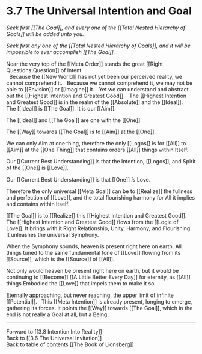 # 3.7 The Universal Intention and Goal
_Seek first [[The Goal]], and every one of the [[Total Nested Hierarchy of Goals]] will be added unto you._ 

_Seek first any one of the [[Total Nested Hierarchy of Goals]], and it will be impossible to ever accomplish [[The Goal]]._

Near the very top of the [[Meta Order]] stands the great [[Right Questions|Question]] of Intent.  
 
Because the [[New World]] has not yet been our perceived reality, we cannot comprehend it. 
 
Because we cannot comprehend it, we may not be able to [[Envision]] or [[Imagine]] it. 
 
Yet we can understand and abstract out the [[Highest Intention and Greatest Good]]. 
 
The [[Highest Intention and Greatest Good]] is in the realm of the [[Absolute]] and the [[Ideal]]. 
 
The [[Ideal]] is [[The Goal]]. It is our [[Aim]].   

The [[Ideal]] and [[The Goal]] are one with the [[One]]. 

The [[Way]] towards [[The Goal]] is to [[Aim]] at the [[One]]. 

We can only Aim at one thing, therefore the only [[Logos]] is for [[All]] to [[Aim]] at the [[One Thing]] that contains orders [[All]] things within Itself.  

Our [[Current Best Understanding]] is that the Intention, [[Logos]], and Spirit of the [[One]] is [[Love]]. 

Our [[Current Best Understanding]] is that [[One]] _is_ Love. 

Therefore the only universal [[Meta Goal]] can be to [[Realize]] the fullness and perfection of [[Love]], and the total flourishing harmony for All it implies and contains within Itself.  

[[The Goal]] is to [[Realize]] this [[Highest Intention and Greatest Good]]. 
 
The [[Highest Intention and Greatest Good]] flows from the [[Logic of Love]]. It brings with it Right Relationship, Unity, Harmony, and Flourishing. It unleashes the universal Symphony. 

When the Symphony sounds, heaven is present right here on earth. All things tuned to the same fundamental tone of [[Love]] flowing from its [[Source]], which is the [[Source]] of [[All]]. 

Not only would heaven be present right here on earth, but it would be continuing to [[Become]] [[A Little Better Every Day]] for eternity, as [[All]] things Embodied the [[Love]] that impels them to make it so. 

Eternally approaching, but never reaching, the upper limit of infinite [[Potential]]. 
 
This [[Meta Intention]] is already present, longing to emerge, gathering its forces. It points the [[Way]] towards [[The Goal]], which in the end is not really a Goal at all, but a Being. 

___

Forward to [[3.8 Intention Into Reality]]  
Back to [[3.6 The Universal Invitation]]  
Back to table of contents [[The Book of Lionsberg]]  